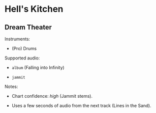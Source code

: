 # Hell's Kitchen

## Dream Theater

Instruments:

  * (Pro) Drums

Supported audio:

  * `album` (Falling into Infinity)

  * `jammit`

Notes:

  * Chart confidence: *high* (Jammit stems).

  * Uses a few seconds of audio from the next track (Lines in the Sand).

